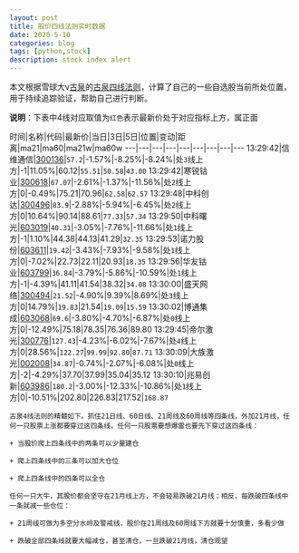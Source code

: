 ```yaml
---
layout: post
title: 股价四线法则实时数据
date: 2020-5-10
categories: blog
tags: [python,stock]
description: stock index alert
---
```



本文根据雪球大v[古泉](https://xueqiu.com/u/7148646888)的[古泉四线法则](https://xueqiu.com/7148646888/130498192)，计算了自己的一些自选股当前所处位置，用于持续追踪验证，帮助自己进行判断。

**说明**：下表中4线对应取值为`红色`表示最新价处于对应指标上方，属正面

时间|名称|代码|最新价|当日|3日|5日|位置|变动|距离|ma21|ma60|ma21w|ma60w
---|---|---|---|---|---|---|---|---
13:29:42|信维通信|[300136](https://xueqiu.com/S/SZ300136)|`57.2`|-1.57%|-8.25%|-8.24%|处`3`线上方|-1|11.05%|60.12|`55.51`|`50.58`|`43.00`
13:29:42|寒锐钴业|[300618](https://xueqiu.com/S/SZ300618)|`67.07`|-2.61%|-1.37%|-11.56%|处`2`线上方|0|-0.49%|75.21|70.96|`62.58`|`62.57`
13:29:48|中科创达|[300496](https://xueqiu.com/S/SZ300496)|`83.9`|-2.88%|-5.94%|-6.45%|处`2`线上方|0|10.64%|90.14|88.61|`77.33`|`57.34`
13:29:50|中科曙光|[603019](https://xueqiu.com/S/SH603019)|`40.31`|-3.05%|-7.76%|-11.66%|处`1`线上方|-1|1.10%|44.38|44.13|41.29|`32.35`
13:29:53|诺力股份|[603611](https://xueqiu.com/S/SH603611)|`19.42`|-3.43%|-7.93%|-9.58%|处`1`线上方|0|-7.02%|22.73|22.11|20.93|`18.35`
13:29:56|华友钴业|[603799](https://xueqiu.com/S/SH603799)|`36.84`|-3.79%|-5.86%|-10.59%|处`1`线上方|-1|-4.39%|41.11|41.54|38.32|`34.08`
13:30:00|盛天网络|[300494](https://xueqiu.com/S/SZ300494)|`21.52`|-4.90%|9.39%|8.69%|处`3`线上方|0|14.79%|`19.83`|21.54|`19.09`|`15.59`
13:30:02|博通集成|[603068](https://xueqiu.com/S/SH603068)|`69.6`|-3.80%|-4.70%|-6.87%|处`0`线上方|0|-12.49%|75.18|78.35|76.36|89.80
13:29:45|帝尔激光|[300776](https://xueqiu.com/S/SZ300776)|`127.43`|-4.23%|-6.02%|-7.67%|处`4`线上方|0|28.56%|`122.27`|`99.99`|`92.80`|`87.71`
13:30:09|大族激光|[002008](https://xueqiu.com/S/SZ002008)|`34.87`|-0.74%|-2.07%|-6.08%|处`0`线上方|-2|-4.29%|37.70|37.99|35.04|35.12
13:30:10|兆易创新|[603986](https://xueqiu.com/S/SH603986)|`180.2`|-3.00%|-12.33%|-10.86%|处`1`线上方|0|-10.51%|202.80|226.83|217.52|`168.87`

```
古泉4线法则的精髓如下。抓住21日线、60日线、21周线及60周线等四条线，外加21月线，任何一只股票上涨都要穿过这四条线，任何一只股票要想爆雷也要先下穿过这四条线：

+ 当股价爬上四条线中的两条可以少量建仓

+ 爬上四条线中的三条可以加大仓位

+ 爬上四条线中的四条可以全仓

任何一只大牛，其股价都会坚守在21月线上方，不会轻易跌破21月线；相反，每跌破四条线中一条就减一些仓位：

+ 21周线可做为多空分水岭及警戒线，股价在21周线及60周线下方就要十分慎重，多看少做

+ 跌破全部四条线就要大幅减仓，甚至清仓，一旦跌破21月线，清仓观望
```